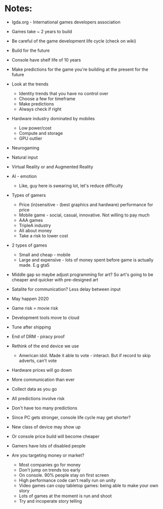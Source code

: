 # Notes:

- Igda.org - International games developers association
- Games take ~ 2 years to build
- Be careful of the game development life cycle (check on wiki)
- Build for the future
- Console have shelf life of 10 years
- Make predictions for the game you're building at the present for the future

- Look at the trends
  - Identity trends that you have no control over
  - Choose a few for timeframe
  - Make predictions
  - Always check if right

- Hardware industry dominated by mobiles
  - Low power/cost
  - Compute and storage
  - GPU outlier

- Neurogaming
- Natural input
- Virtual Reality or and Augmented Reality
- AI - emotion
  - Like, guy here is swearing lot, let's reduce difficulty

- Types of gamers
  - Price (in)sensitive - (best graphics and hardware) performance for price
  - Mobile game - social, casual, innovative. Not willing to pay much
  - AAA games
  - TripleA industry
  - All about money
  - Take a risk to lower cost

- 2 types of games
  - Small and cheap - mobile
  - Large and expensive - lots of money spent before game is actually made. E.g gta5

- Middle gap so maybe adjust programming for art? So art's going to be cheaper and quicker with pre-designed art

- Satalite for communication? Less delay between input
- May happen 2020
- Game risk = movie risk
- Development tools move to cloud
- Tune after shipping
- End of DRM - piracy proof
- Rethink of the end device we use

    - American idol. Made it able to vote - interact. But if record to skip adverts, can't vote

- Hardware prices will go down
- More communication than ever
- Collect data as you go

- All predictions involve risk
- Don't have too many predictions
- Since PC gets stronger, console life cycle may get shorter?
- New class of device may show up
- Or console price build will become cheaper
- Gamers have lots of disabled people

- Are you targeting money or market?
  - Most companies go for money
  - Don't jump on trends too early
  - On console.  90% people stay on first screen
  - High performance code can't really run on unity
  - Video games can copy tabletop games: being able to make your own story
  - Lots of games at the moment is run and shoot
  - Try and incoperate story telling
